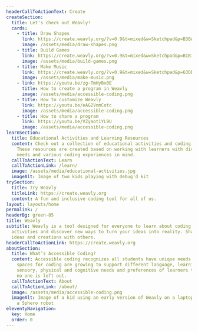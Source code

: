 ```yaml
---
headerCallToActionText: Create
createSection:
  title: Let's check out Weavly!
  cards:
    - title: Draw Shapes
      link: https://create.weavly.org/?v=0.9&t=mixed&w=Sketchpad&p=B3BA2b2AB3a3Da33&c=ghbhehbhbfdfddbdbdedeahahdhdhgh&a=123456ABDabd
      image: /assets/media/draw-shapes.png
    - title: Build Games
      link: https://create.weavly.org/?v=0.9&t=mixed&w=Sketchpad&p=B1B1B1A2B3A2B2B3&c=hddfdfcfcececededfefegfgfheheididjcjcjbjbjajaiaiahahahbhbhchchdhdididicichchcgdgdfefegfgfhghgihihjhjhkhkhkgkgkfkfjfjfififhfhfhghgigigififhehegdgdfefeefefdgdgdhdhehehfhfhfgfgfffffefeeeeeefefffffgegehdhdgcgcfbfbeaeadadacacacbcbccccdcdcececfcfcfbfbebebececfdfdgegehdhdicicjbjbjajaiaiahahahbhbhchchd&a=123456ABDabd
      image: /assets/media/build-games.png
    - title: Make Music
      link: https://create.weavly.org/?v=0.9&t=mixed&w=Sketchpad&p=63DDaAdd63DD&c=aab&a=123456ABDabd
      image: /assets/media/make-music.png
    - link: https://youtu.be/zg-TmHyBx0E
      title: How to create a program in Weavly
      image: /assets/media/accessible-coding.png
    - title: How to customize Weavly
      link: https://youtu.be/eAG2VnmCotc
      image: /assets/media/accessible-coding.png
    - title: How to share a program
      link: https://youtu.be/VZyaot1YL9U
      image: /assets/media/accessible-coding.png
learnSection:
  title: Educational Activities and Learning Resources
  content: Check out a collection of educational activities and coding tools.
    These resources are created based on working with learners with diverse
    needs and various coding experiences in mind.
  callToActionText: Learn
  callToActionLink: /learn/
  image: /assets/media/educational-activities.jpg
  imageAlt: Image of two kids playing with debug'd kit
trySection:
  title: Try Weavly
  titleLink: https://create.weavly.org
  content: A fun and inclusive coding tool for all of us.
layout: layouts/home
permalink: /
headerBg: green-85
title: Weavly
subtitle: Weavly is a tool designed for everyone to learn about coding. Explore
  activities and discover new ways to turn your ideas into reality. Share your
  ideas and creations with others.
headerCallToActionLink: https://create.weavly.org
aboutSection:
  title: What’s Accessible Coding?
  content: Accessible coding recognizes all students have unique needs. Digital
    spaces for coding are growing to support different language, learning,
    sensory, physical and cognitive needs and preferences of learners to ensure
    no one is left out.
  callToActionText: About
  callToActionLink: /about/
  image: /assets/media/accessible-coding.png
  imageAlt: Image of a kid using an early version of Weavly on a laptop to control
    a Sphero robot
eleventyNavigation:
  key: Home
  order: 0
---
```

